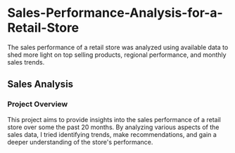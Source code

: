 # Sales-Performance-Analysis-for-a-Retail-Store
The sales performance of a retail store was analyzed using available data to shed more light on top selling products, regional performance, and monthly sales trends.
## Sales Analysis

### Project Overview
This project aims to provide insights into the sales performance of a retail store over some the past 20 months. By analyzing various aspects of the sales data, I tried identifying trends, make recommendations, and gain a deeper understanding of the store's performance.
